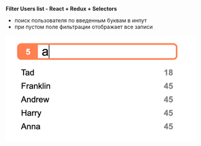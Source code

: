 **Filter Users list - React + Redux + Selectors**

* поиск пользователя по введенным буквам в инпут
* при пустом поле фильтрации отображает все записи


![alt text](img/1.png)

